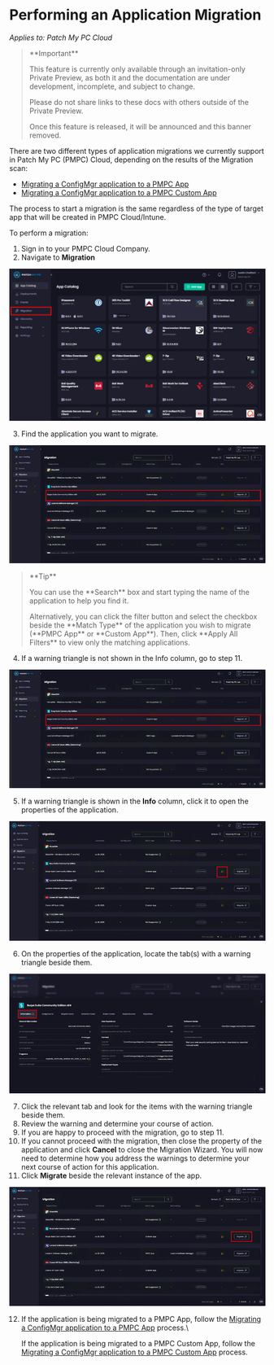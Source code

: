 # Performing an Application Migration

_Applies to: Patch My PC Cloud_

> \*\*Important\*\*
>
> This feature is currently only available through an invitation-only Private Preview, as both it and the documentation are under development, incomplete, and subject to change.
>
> Please do not share links to these docs with others outside of the Private Preview.
>
> Once this feature is released, it will be announced and this banner removed.

There are two different types of application migrations we currently support in Patch My PC (PMPC) Cloud, depending on the results of the Migration scan:

* [Migrating a ConfigMgr application to a PMPC App](migrating-a-configmgr-application-to-a-pmpc-app.md)
* [Migrating a ConfigMgr application to a PMPC Custom App](migrating-a-configmgr-application-to-a-pmpc-custom-app.md)

The process to start a migration is the same regardless of the type of target app that will be created in PMPC Cloud/Intune.

To perform a migration:

1. Sign in to your PMPC Cloud Company.
2. Navigate to **Migration**

![Navigating to "Migration"](/_images/image-(14).png)

3. Find the application you want to migrate.

![Finding the application to migrate.](/_images/image-(15).png)

> \*\*Tip\*\*
>
> You can use the \*\*Search\*\* box and start typing the name of the application to help you find it.
>
> Alternatively, you can click the filter button and select the checkbox beside the \*\*Match Type\*\* of the application you wish to migrate (\*\*PMPC App\*\* or \*\*Custom App\*\*). Then, click \*\*Apply All Filters\*\* to view only the matching applications.

4. If a warning triangle is not shown in the Info column, go to step 11.

![No warning triangle in the "Info" column](/_images/image-(16).png)

5. If a warning triangle is shown in the **Info** column, click it to open the properties of the application.

![Warning triangle shown in the "Info" column](/_images/image-(2715).png)

6. On the properties of the application, locate the tab(s) with a warning triangle beside them.

![Tabs with a Warning triangle beside them](/_images/image-(2716).png)

7. Click the relevant tab and look for the items with the warning triangle beside them.
8. Review the warning and determine your course of action.
9. If you are happy to proceed with the migration, go to step 11.
10. If you cannot proceed with the migration, then close the property of the application and click **Cancel** to close the Migration Wizard. You will now need to determine how you address the warnings to determine your next course of action for this application.
11. Click **Migrate** beside the relevant instance of the app.

![Clicking "Migrate" beside the relevant instance of the app.](/_images/image-(2717).png)

12. If the application is being migrated to a PMPC App, follow the [Migrating a ConfigMgr application to a PMPC App](migrating-a-configmgr-application-to-a-pmpc-app.md) process.\\

    If the application is being migrated to a PMPC Custom App, follow the [Migrating a ConfigMgr application to a PMPC Custom App](migrating-a-configmgr-application-to-a-pmpc-custom-app.md) process.